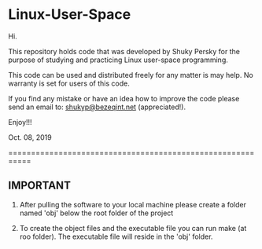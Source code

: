 # Linux-User-Space

Hi.

This repository holds code that was developed by Shuky Persky for the purpose of 
studying and practicing Linux user-space programming.

This code can be used and distributed freely for any matter is may help.
No warranty is set for users of this code.

If you find any mistake or have an idea how to improve the code please
send an email to: shukyp@bezeqint.net (appreciated!).

Enjoy!!!

Oct. 08, 2019

===========================================================

IMPORTANT
------------
1. After pulling the software to your local machine
please create a folder named 'obj' below the root
folder of the project

2. To create the object files and the executable file
you can run make (at roo folder). The executable file will reside
in the 'obj' folder.
